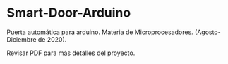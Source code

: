 # Smart-Door-Arduino
Puerta automática para arduino. Materia de Microprocesadores. (Agosto-Diciembre de 2020).

Revisar PDF para más detalles del proyecto.

